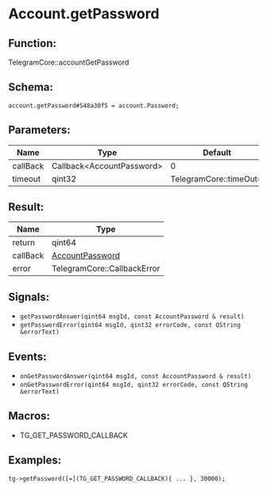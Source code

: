 # Account.getPassword

## Function:

TelegramCore::accountGetPassword

## Schema:

`account.getPassword#548a30f5 = account.Password;`
## Parameters:

|Name|Type|Default|
|----|----|-------|
|callBack|Callback<AccountPassword\>|0|
|timeout|qint32|TelegramCore::timeOut()|

## Result:

|Name|Type|
|----|----|
|return|qint64|
|callBack|[AccountPassword](../../types/accountpassword.md)|
|error|TelegramCore::CallbackError|

## Signals:

* `getPasswordAnswer(qint64 msgId, const AccountPassword & result)`
* `getPasswordError(qint64 msgId, qint32 errorCode, const QString &errorText)`

## Events:

* `onGetPasswordAnswer(qint64 msgId, const AccountPassword & result)`
* `onGetPasswordError(qint64 msgId, qint32 errorCode, const QString &errorText)`

## Macros:

* TG_GET_PASSWORD_CALLBACK

## Examples:

`tg->getPassword([=](TG_GET_PASSWORD_CALLBACK){
    ...
}, 30000);`
